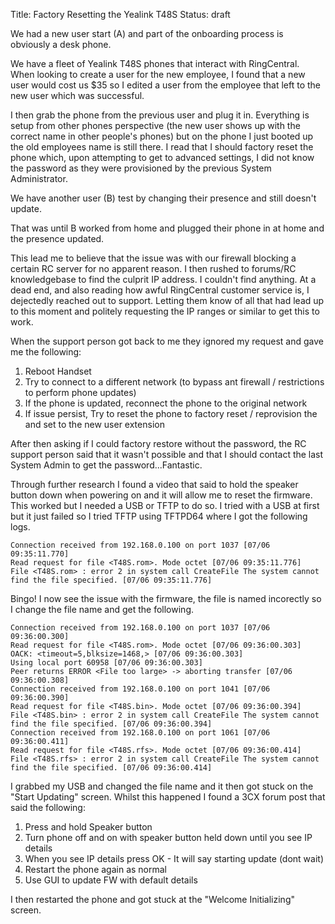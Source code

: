 Title: Factory Resetting the Yealink T48S
Status: draft


We had a new user start (A) and part of the onboarding process is obviously a desk phone.

We have a fleet of Yealink T48S phones that interact with RingCentral. When looking to create a user for the new employee, I found that a new user would cost us $35 so I edited a user from the employee that left to the new user which was successful.

I then grab the phone from the previous user and plug it in. Everything is setup from other phones perspective (the new user shows up with the correct name in other people's phones) but on the phone I just booted up the old employees name is still there. I read that I should factory reset the phone which, upon attempting to get to advanced settings, I did not know the password as they were provisioned by the previous System Administrator.

We have another user (B) test by changing their presence and still doesn't update.

That was until B worked from home and plugged their phone in at home and the presence updated.

This lead me to believe that the issue was with our firewall blocking a certain RC server for no apparent reason. I then rushed to forums/RC knowledgebase to find the culprit IP address. I couldn't find anything. At a dead end, and also reading how awful RingCentral customer service is, I dejectedly reached out to support. Letting them know of all that had lead up to this moment and politely requesting the IP ranges or similar to get this to work.

When the support person got back to me they ignored my request and gave me the following:

1. Reboot Handset
2. Try to connect to a different network (to bypass ant firewall / restrictions to perform phone updates)
3. If the phone is updated, reconnect the phone to the original network
4. If issue persist, Try to reset the phone to factory reset / reprovision the and set to the new user extension

After then asking if I could factory restore without the password, the RC support person said that it wasn't possible and that I should contact the last System Admin to get the password...Fantastic.

Through further research I found a video that said to hold the speaker button down when powering on and it will allow me to reset the firmware. This worked but I needed a USB or TFTP to do so. I tried with a USB at first but it just failed so I tried TFTP using TFTPD64 where I got the following logs.

```
Connection received from 192.168.0.100 on port 1037 [07/06 09:35:11.770]
Read request for file <T48S.rom>. Mode octet [07/06 09:35:11.776]
File <T48S.rom> : error 2 in system call CreateFile The system cannot find the file specified. [07/06 09:35:11.776]
```


Bingo! I now see the issue with the firmware, the file is named incorectly so I change the file name and get the following.

```
Connection received from 192.168.0.100 on port 1037 [07/06 09:36:00.300]
Read request for file <T48S.rom>. Mode octet [07/06 09:36:00.303]
OACK: <timeout=5,blksize=1468,> [07/06 09:36:00.303]
Using local port 60958 [07/06 09:36:00.303]
Peer returns ERROR <File too large> -> aborting transfer [07/06 09:36:00.308]
Connection received from 192.168.0.100 on port 1041 [07/06 09:36:00.390]
Read request for file <T48S.bin>. Mode octet [07/06 09:36:00.394]
File <T48S.bin> : error 2 in system call CreateFile The system cannot find the file specified. [07/06 09:36:00.394]
Connection received from 192.168.0.100 on port 1061 [07/06 09:36:00.411]
Read request for file <T48S.rfs>. Mode octet [07/06 09:36:00.414]
File <T48S.rfs> : error 2 in system call CreateFile The system cannot find the file specified. [07/06 09:36:00.414]
```

I grabbed my USB and changed the file name and it then got stuck on the "Start Updating" screen. Whilst this happened I found a 3CX forum post that said the following: 

1. Press and hold Speaker button
2. Turn phone off and on with speaker button held down until you see IP details
3. When you see IP details press OK - It will say starting update (dont wait)
4. Restart the phone again as normal
5. Use GUI to update FW with default details

I then restarted the phone and got stuck at the "Welcome Initializing" screen.